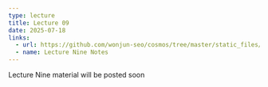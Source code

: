 ```yaml
---
type: lecture
title: Lecture 09
date: 2025-07-18
links:
  - url: https://github.com/wonjun-seo/cosmos/tree/master/static_files/presentations/lecture_nine/
  - name: Lecture Nine Notes 
---
```


Lecture Nine material will be posted soon